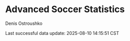 # Advanced Soccer Statistics
Denis Ostroushko

<!-- gfm -->

Last successful data update: 2025-08-10 14:15:51 CST
